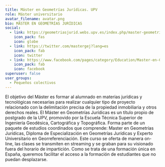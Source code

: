 ```yaml
---
title: Máster en Geometrías Jurídicas. UPV
role: Máster universitario
avatar_filename: avatar.png
bio: MÁSTER EN GEOMETRÍAS JURÍDICAS
social:
  - link: https://geometriasjurid.webs.upv.es/index.php/master-geometrias-juridicas/
    icon_pack: fas
    icon: globe
  - link: https://twitter.com/mastergej?lang=es
    icon_pack: fab
    icon: twitter
  - link: https://www.facebook.com/pages/category/Education/Master-en-Geometr%C3%ADas-Jur%C3%ADdicas-110472090683608/
    icon_pack: fab
    icon: facebook
superuser: false
user_groups:
  - Pequeños colectivos
---
```

El objetivo del Máster es formar al alumnado en materias jurídicas y tecnológicas necesarias para
 realizar cualquier tipo de proyecto relacionado con la delimitación precisa de la propiedad inmobiliaria y
 otros derechos reales.
El Máster en Geometrías Jurídicas es un título propio de postgrado de la UPV, promovido por la Escuela
 Técnica Superior de Ingeniería Geodésica, Cartográfica y Topográfica. Forma parte de un paquete de
 estudios coordinados que comprende: Master en Geometrías Jurídicas, Diploma de Especialización en
 Geometrías Jurídicas y Experto Universitario en Georreferenciación.
Este curso se oferta de manera on-line, las clases se transmiten en streaming y se graban para su
 visionado fuera del horario de impartición. Como se trata de una formación única en España, queremos
 facilitar el acceso a la formación de estudiantes que no puedan desplazarse.
